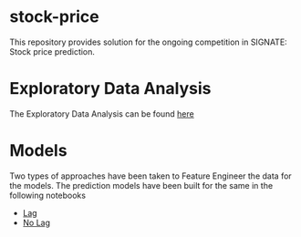 # stock-price
This repository provides solution for the ongoing competition in SIGNATE: Stock price prediction.

# Exploratory Data Analysis
The Exploratory Data Analysis can be found [here](https://github.com/chocochip13/stock-price/blob/master/notebooks/EDA.ipynb)

# Models
Two types of approaches have been taken to Feature Engineer the data for the models. The prediction models have been built for the same in the following notebooks
  * [Lag](https://github.com/chocochip13/stock-price/blob/master/notebooks/Lag_AllModels_master.ipynb)
  * [No Lag](https://github.com/chocochip13/stock-price/blob/master/notebooks/NoLag_AllModels_master.ipynb)